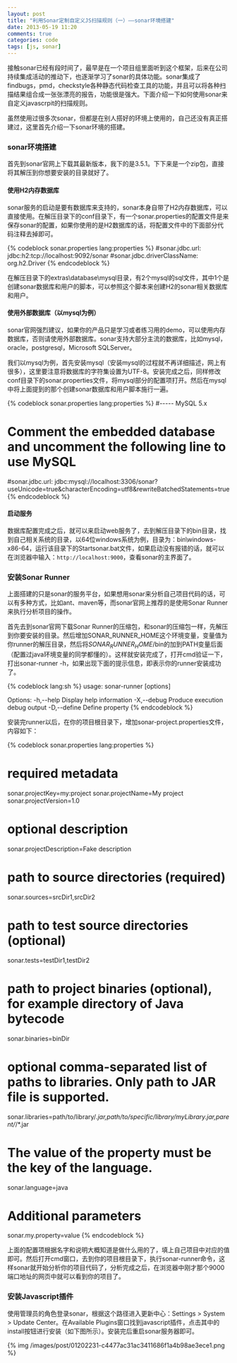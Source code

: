 ```yaml
---
layout: post
title: "利用Sonar定制自定义JS扫描规则（一）——sonar环境搭建"
date: 2013-05-19 11:20
comments: true
categories: code
tags: [js, sonar]
---
```

  
接触sonar已经有段时间了，最早是在一个项目组里面听到这个框架，后来在公司持续集成活动的推动下，也逐渐学习了sonar的具体功能。sonar集成了findbugs，pmd，checkstyle各种静态代码检查工具的功能，并且可以将各种扫描结果组合成一张张漂亮的报告，功能很是强大。下面介绍一下如何使用sonar来自定义javascrpit的扫描规则。  
  
<!--more-->
虽然使用过很多次sonar，但都是在别人搭好的环境上使用的，自己还没有真正搭建过，这里首先介绍一下sonar环境的搭建。

### sonar环境搭建  
  
首先到sonar官网上下载其最新版本，我下的是3.5.1。下下来是一个zip包，直接将其解压到你想要安装的目录就好了。  

#### 使用H2内存数据库  
  
sonar服务的启动是要有数据库来支持的，sonar本身自带了H2内存数据库，可以直接使用。在解压目录下的conf目录下，有一个sonar.properties的配置文件是来保存sonar的配置，如果你使用的是H2数据库的话，将配置文件中的下面部分代码注释去掉即可。  
  
{% codeblock sonar.properties lang:properties %}
#sonar.jdbc.url:                            jdbc:h2:tcp://localhost:9092/sonar
#sonar.jdbc.driverClassName:                org.h2.Driver
{% endcodeblock %}  
  
在解压目录下的extras\database\mysql目录，有2个mysql的sql文件，其中1个是创建sonar数据库和用户的脚本，可以参照这个脚本来创建H2的sonar相关数据库和用户。  
  
#### 使用外部数据库（以mysql为例）  
  
sonar官网强烈建议，如果你的产品只是学习或者练习用的demo，可以使用内存数据库，否则请使用外部数据库。sonar支持大部分主流的数据库，比如mysql，oracle，postgresql，Microsoft SQLServer。  
  
我们以mysql为例，首先安装mysql（安装mysql的过程就不再详细描述，网上有很多），这里要注意将数据库的字符集设置为UTF-8。安装完成之后，同样修改conf目录下的sonar.properties文件，将mysql部分的配置项打开。然后在mysql中将上面提到的那个创建sonar数据库和用户脚本施行一遍。  
  
{% codeblock sonar.properties lang:properties %}
#----- MySQL 5.x
# Comment the embedded database and uncomment the following line to use MySQL
#sonar.jdbc.url:                            jdbc:mysql://localhost:3306/sonar?useUnicode=true&characterEncoding=utf8&rewriteBatchedStatements=true
{% endcodeblock %}  
  
#### 启动服务  

数据库配置完成之后，就可以来启动web服务了，去到解压目录下的bin目录，找到自己相关系统的目录，以64位windows系统为例，目录为：bin\windows-x86-64，运行该目录下的Startsonar.bat文件，如果启动没有报错的话，就可以在浏览器中输入：`http://localhost:9000`，查看sonar的主界面了。  
  
### 安装Sonar Runner  

上面搭建的只是sonar的服务平台，如果想用sonar来分析自己项目代码的话，可以有多种方式，比如ant、maven等，而sonar官网上推荐的是使用Sonar Runner来执行分析项目的操作。  
  
首先去到sonar官网下载Sonar Runner的压缩包，和sonar的压缩包一样，先解压到你要安装的目录。然后增加SONAR_RUNNER_HOME这个环境变量，变量值为你runner的解压目录，然后将$SONAR_RUNNER_HOME$/bin的加到PATH变量后面（配置过java环境变量的同学都懂的）。这样就安装完成了，打开cmd验证一下，打出sonar-runner -h，如果出现下面的提示信息，即表示你的runner安装成功了。  
  
{% codeblock lang:sh %}
usage: sonar-runner [options]
 
Options:
 -h,--help             Display help information
 -X,--debug            Produce execution debug output
 -D,--define <arg>     Define property
{% endcodeblock %}  
  
安装完runner以后，在你的项目根目录下，增加sonar-project.properties文件，内容如下：  
  
{% codeblock sonar.properties lang:properties %}
# required metadata
sonar.projectKey=my:project
sonar.projectName=My project
sonar.projectVersion=1.0
 
# optional description
sonar.projectDescription=Fake description
 
# path to source directories (required)
sonar.sources=srcDir1,srcDir2
 
# path to test source directories (optional)
sonar.tests=testDir1,testDir2
 
# path to project binaries (optional), for example directory of Java bytecode
sonar.binaries=binDir
 
# optional comma-separated list of paths to libraries. Only path to JAR file is supported.
sonar.libraries=path/to/library/*.jar,path/to/specific/library/myLibrary.jar,parent/*/*.jar
 
# The value of the property must be the key of the language.
sonar.language=java
 
# Additional parameters
sonar.my.property=value
{% endcodeblock %}  
  
上面的配置项根据名字和说明大概知道是做什么用的了，填上自己项目中对应的值即可。然后打开cmd窗口，去到你的项目根目录下，执行sonar-runner命令，这样sonar就开始分析你的项目代码了，分析完成之后，在浏览器中刚才那个9000端口地址的网页中就可以看到你的项目了。  
  
### 安装Javascript插件  
  
使用管理员的角色登录sonar，根据这个路径进入更新中心：Settings > System > Update Center。在Available Plugins窗口找到javascript插件，点击其中的install按钮进行安装（如下图所示）。安装完后重启sonar服务器即可。  
  
{% img /images/post/01202231-c4477ac31ac3411686f1a4b98ae3ece1.png %}  
  

